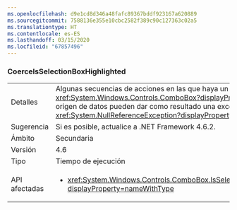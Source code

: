 ```yaml
---
ms.openlocfilehash: d9e1cd8d346a48fafc89367bddf923167a620889
ms.sourcegitcommit: 7588136e355e10cbc2582f389c90c127363c02a5
ms.translationtype: HT
ms.contentlocale: es-ES
ms.lasthandoff: 03/15/2020
ms.locfileid: "67857496"
---
```

### <a name="coerceisselectionboxhighlighted"></a>CoerceIsSelectionBoxHighlighted

|   |   |
|---|---|
|Detalles|Algunas secuencias de acciones en las que haya un control <xref:System.Windows.Controls.ComboBox?displayProperty=name> y su origen de datos pueden dar como resultado una excepción <xref:System.NullReferenceException?displayProperty=name>.|
|Sugerencia|Si es posible, actualice a .NET Framework 4.6.2.|
|Ámbito|Secundaria|
|Versión|4.6|
|Tipo|Tiempo de ejecución|
|API afectadas|<ul><li><xref:System.Windows.Controls.ComboBox.IsSelectionBoxHighlighted?displayProperty=nameWithType></li></ul>|
